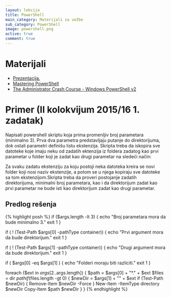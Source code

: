 ```yaml
---
layout: lekcija
title: PowerShell
main_category: Materijali za vežbe
sub_category: PowerShell
image: powershell.png
active: true
comment: true
---
```


# Materijali

* [Prezentacija.](/assets/os1/powershell/PowerShell.pdf)
* [Mastering PowerShell](http://eddiejackson.net/web_documents/Mastering-PowerShell.pdf)
* [The Administrator Crash Course - Windows PowerShell v2](http://eddiejackson.net/web_documents/The_Administrator_Crash_Course_Windows_PowerShell%20v2.pdf)

# Primer (II kolokvijum 2015/16 1. zadatak)

Napisati powershell skriptu koja prima promenljiv broj parametara (minimalno 3). Prva dva parametra predstavljaju putanje do direktorijuma, dok ostali parametri definišu listu ekstenzija. Skripta treba da iskopira sve datoteke koje imaju neku od zadatih ektenzija iz foldera zadatog kao prvi parametar u folder koji je zadat kao drugi parametar na sledeći način:

Za svaku zadatu ekstenziju za koju postoji neka datoteka kreira se novi folder koji nosi naziv ekstenzije, a potom se u njega kopiraju sve datoteke sa tom ekstenzijom.Skripta treba da proveri postojanje zadatih direktorijuma, minimalni broj parametara, kao i da direktorijum zadat kao prvi parametar ne bude isti kao direktorijum zadat kao drugi parametar.

## Predlog rešenja

{% highlight posh %}
if ($args.length -lt 3)
{
	echo "Broj parametara mora da bude minimalno 3."
	exit 1
}

if ( ! (Test-Path $args[0] -pathType container))
{
	echo "Prvi argument mora da bude direktorijum."
	exit 1
}

if ( ! (Test-Path $args[1] -pathType container))
{
	echo "Drugi argument mora da bude direktorijum."
	exit 1
}

if ( $args[0] -eq $args[1] )
{
	echo "Folderi moraju biti razliciti."
	exit 1
}

foreach ($ext in $args[2..$args.length])
{
	$path = $args[0] + "\*." + $ext
	$files = dir $path
	if ($files.length -gt 0)
	{
		$newDir = $args[1] + "\" + $ext
		if (Test-Path $newDir)
		{
			Remove-Item $newDir -Force
		}
		New-Item -ItemType directory $newDir
		Copy-Item $path $newDir
	}
}
{% endhighlight %}
